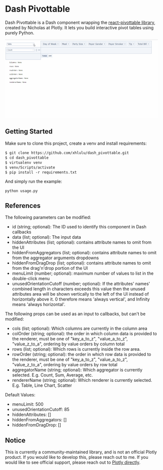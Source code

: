 # Dash Pivottable

Dash Pivottable is a Dash component wrapping the [react-pivottable library](https://github.com/plotly/react-pivottable/), created by Nicholas at Plotly. It lets you build interactive pivot tables using purely Python.

![pivot table demo](images/pivottable-demo.gif)

## Getting Started

Make sure to clone this project, create a venv and install requirements:
```commandline
$ git clone https://github.com/xhlulu/dash_pivottable.git
$ cd dash_pivottable
$ virtualenv venv
$ venv/Scripts/activate
$ pip install -r requirements.txt
```

And simply run the example:
```commandline
python usage.py
```

## References

The following parameters can be modified:
- id (string; optional): The ID used to identify this component in Dash callbacks
- data (list; optional): The input data
- hiddenAttributes (list; optional): contains attribute names to omit from the UI
- hiddenFromAggregators (list; optional): contains attribute names to omit from the aggregator arguments dropdowns
- hiddenFromDragDrop (list; optional): contains attribute names to omit from the drag'n'drop portion of the UI
- menuLimit (number; optional): maximum number of values to list in the double-click menu
- unusedOrientationCutoff (number; optional): If the attributes' names' combined length in characters exceeds this
value then the unused attributes area will be shown vertically to the
left of the UI instead of horizontally above it. 0 therefore means
'always vertical', and Infinity means 'always horizontal'.

The following props can be used as an input to callbacks, but can't be modified:
- cols (list; optional): Which columns are currently in the column area
- colOrder (string; optional): the order in which column data is provided to the renderer, must be one
of "key_a_to_z", "value_a_to_z", "value_z_to_a", ordering by value
orders by column total
- rows (list; optional): Which rows is currently inside the row area.
- rowOrder (string; optional): the order in which row data is provided to the renderer, must be one
of "key_a_to_z", "value_a_to_z", "value_z_to_a", ordering by value
orders by row total
- aggregatorName (string; optional): Which aggregator is currently selected. E.g. Count, Sum, Average, etc.
- rendererName (string; optional): Which renderer is currently selected. E.g. Table, Line Chart, Scatter

Default Values:
* menuLimit: 500
* unusedOrientationCutoff: 85
* hiddenAttributes: []
* hiddenFromAggregators: []
* hiddenFromDragDrop: []
    
## Notice

 This is currently a community-maintained library, and is not an official Plotly product. If you would like to develop this, please reach out to me. If you would like to see official support, please reach out to [Plotly directly](https://plot.ly/products/consulting-and-oem/).
